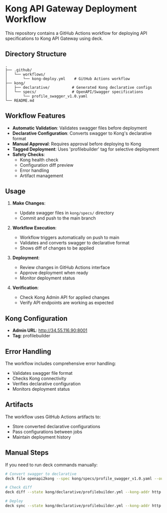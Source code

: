 # Kong API Gateway Deployment Workflow

This repository contains a GitHub Actions workflow for deploying API specifications to Kong API Gateway using deck.

## Directory Structure

```
.
├── .github/
│   └── workflows/
│       └── kong-deploy.yml    # GitHub Actions workflow
├── kong/
│   ├── declarative/          # Generated Kong declarative configs
│   └── specs/                # OpenAPI/Swagger specifications
│       └── profile_swagger_v1.0.yaml
└── README.md
```

## Workflow Features

- **Automatic Validation**: Validates swagger files before deployment
- **Declarative Configuration**: Converts swagger to Kong's declarative format
- **Manual Approval**: Requires approval before deploying to Kong
- **Tagged Deployment**: Uses 'profilebuilder' tag for selective deployment
- **Safety Checks**: 
  - Kong health check
  - Configuration diff preview
  - Error handling
  - Artifact management

## Usage

1. **Make Changes**:
   - Update swagger files in `kong/specs/` directory
   - Commit and push to the main branch

2. **Workflow Execution**:
   - Workflow triggers automatically on push to main
   - Validates and converts swagger to declarative format
   - Shows diff of changes to be applied

3. **Deployment**:
   - Review changes in GitHub Actions interface
   - Approve deployment when ready
   - Monitor deployment status

4. **Verification**:
   - Check Kong Admin API for applied changes
   - Verify API endpoints are working as expected

## Kong Configuration

- **Admin URL**: http://34.55.116.90:8001
- **Tag**: profilebuilder

## Error Handling

The workflow includes comprehensive error handling:
- Validates swagger file format
- Checks Kong connectivity
- Verifies declarative configuration
- Monitors deployment status

## Artifacts

The workflow uses GitHub Actions artifacts to:
- Store converted declarative configurations
- Pass configurations between jobs
- Maintain deployment history

## Manual Steps

If you need to run deck commands manually:

```bash
# Convert swagger to declarative
deck file openapi2kong --spec kong/specs/profile_swagger_v1.0.yaml --output-file kong/declarative/profilebuilder.yml

# Check diff
deck diff --state kong/declarative/profilebuilder.yml --kong-addr http://34.55.116.90:8001

# Deploy
deck sync --state kong/declarative/profilebuilder.yml --kong-addr http://34.55.116.90:8001 --select-tag profilebuilder
